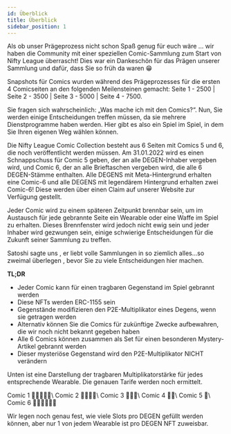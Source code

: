 ```yaml
---
id: Überblick
title: Überblick
sidebar_position: 1
---
```


Als ob unser Prägeprozess nicht schon Spaß genug für euch wäre … wir haben die Community mit einer speziellen Comic-Sammlung zum Start von Nifty League überrascht! Dies war ein Dankeschön für das Prägen unserer Sammlung und dafür, dass Sie so früh da waren 😁

Snapshots für Comics wurden während des Prägeprozesses für die ersten 4 Comicseiten an den folgenden Meilensteinen gemacht: Seite 1 - 2500 | Seite 2 - 3500 | Seite 3 - 5000 | Seite 4 - 7500.

Sie fragen sich wahrscheinlich: „Was mache ich mit den Comics?“. Nun, Sie werden einige Entscheidungen treffen müssen, da sie mehrere Dienstprogramme haben werden. Hier gibt es also ein Spiel im Spiel, in dem Sie Ihren eigenen Weg wählen können.

Die Nifty League Comic Collection besteht aus 6 Seiten mit Comics 5 und 6, die noch veröffentlicht werden müssen. Am 31.01.2022 wird es einen Schnappschuss für Comic 5 geben, der an alle DEGEN-Inhaber vergeben wird, und Comic 6, der an alle Brieftaschen vergeben wird, die alle 6 DEGEN-Stämme enthalten. Alle DEGENS mit Meta-Hintergrund erhalten eine Comic-6 und alle DEGENS mit legendärem Hintergrund erhalten zwei Comic-6! Diese werden über einen Claim auf unserer Website zur Verfügung gestellt.

Jeder Comic wird zu einem späteren Zeitpunkt brennbar sein, um im Austausch für jede gebrannte Seite ein Wearable oder eine Waffe im Spiel zu erhalten. Dieses Brennfenster wird jedoch nicht ewig sein und jeder Inhaber wird gezwungen sein, einige schwierige Entscheidungen für die Zukunft seiner Sammlung zu treffen.

Satoshi sagte uns , er liebt volle Sammlungen in so ziemlich alles…so zweimal überlegen , bevor Sie zu viele Entscheidungen hier machen.

**TL;DR**

- Jeder Comic kann für einen tragbaren Gegenstand im Spiel gebrannt werden
- Diese NFTs werden ERC-1155 sein
- Gegenstände modifizieren den P2E-Multiplikator eines Degens, wenn sie getragen werden
- Alternativ können Sie die Comics für zukünftige Zwecke aufbewahren, die wir noch nicht bekannt gegeben haben
- Alle 6 Comics können zusammen als Set für einen besonderen Mystery-Artikel gebrannt werden
- Dieser mysteriöse Gegenstand wird den P2E-Multiplikator NICHT verändern

Unten ist eine Darstellung der tragbaren Multiplikatorstärke für jedes entsprechende Wearable. Die genauen Tarife werden noch ermittelt.

Comic 1 💪💪💪💪💪\ Comic 2 💪💪💪💪\ Comic 3 💪💪💪\ Comic 4 💪💪\ Comic 5 💪\ Comic 6 💪💪💪💪💪💪


Wir legen noch genau fest, wie viele Slots pro DEGEN gefüllt werden können, aber nur 1 von jedem Wearable ist pro DEGEN NFT zuweisbar. 
